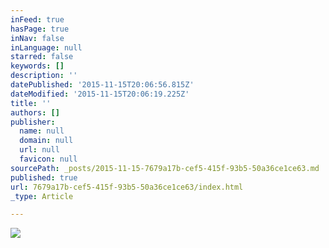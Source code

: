 ```yaml
---
inFeed: true
hasPage: true
inNav: false
inLanguage: null
starred: false
keywords: []
description: ''
datePublished: '2015-11-15T20:06:56.815Z'
dateModified: '2015-11-15T20:06:19.225Z'
title: ''
authors: []
publisher:
  name: null
  domain: null
  url: null
  favicon: null
sourcePath: _posts/2015-11-15-7679a17b-cef5-415f-93b5-50a36ce1ce63.md
published: true
url: 7679a17b-cef5-415f-93b5-50a36ce1ce63/index.html
_type: Article

---
```

![](https://the-grid-user-content.s3-us-west-2.amazonaws.com/5c562524-f610-4607-8ba7-5bdf539b5023.jpg)